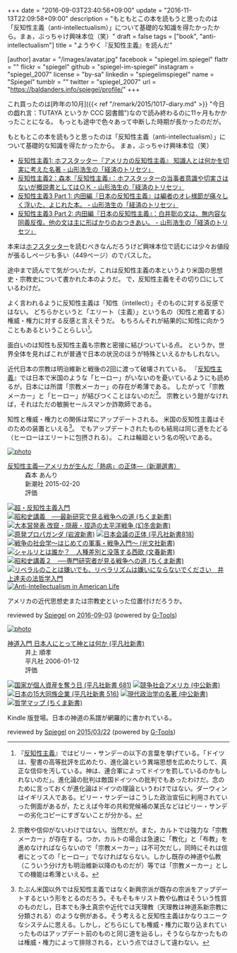+++
date = "2016-09-03T23:40:56+09:00"
update = "2016-11-13T22:09:58+09:00"
description = "もともとこの本を読もうと思ったのは「反知性主義（anti-intellectualism）」について基礎的な知識を得たかったから。まぁ，ぶっちゃけ興味本位（笑）"
draft = false
tags = ["book", "anti-intellectualism"]
title = "ようやく『反知性主義』を読んだ"

[author]
  avatar = "/images/avatar.jpg"
  facebook = "spiegel.im.spiegel"
  flattr = ""
  flickr = "spiegel"
  github = "spiegel-im-spiegel"
  instagram = "spiegel_2007"
  license = "by-sa"
  linkedin = "spiegelimspiegel"
  name = "Spiegel"
  tumblr = ""
  twitter = "spiegel_2007"
  url = "https://baldanders.info/spiegel/profile/"
+++

これ買ったのは[昨年の10月]({{< ref "/remark/2015/1017-diary.md" >}} "今日の戯れ言：TUTAYA というか CCC 図書館")なので読み終わるのに11ヶ月もかかったことになる。
もっとも途中で色々あって中断した時期が長かったのだが。

もともとこの本を読もうと思ったのは「反知性主義（anti-intellectualism）」について基礎的な知識を得たかったから。
まぁ，ぶっちゃけ興味本位（笑）

- [反知性主義1: ホフスタッター『アメリカの反知性主義』 知識人とは何かを切実に考えた名著 - 山形浩生の「経済のトリセツ」](http://cruel.hatenablog.com/entry/2015/08/20/185544)
- [反知性主義2：森本『反知性主義』：ホフスタッターの当事者意識や切実さはないが概説書としてはＯＫ - 山形浩生の「経済のトリセツ」](http://cruel.hatenablog.com/entry/2015/08/23/210630)
- [反知性主義3 Part 1: 内田編『日本の反知性主義』は編者のオレ様節が痛々しく浮いた、よじれた本。 - 山形浩生の「経済のトリセツ」](http://cruel.hatenablog.com/entry/2015/10/16/184914)
- [反知性主義3 Part 2: 内田編『日本の反知性主義』：白井聡の文は、無内容な同義反復。他の文は主に形ばかりのおつきあい。 - 山形浩生の「経済のトリセツ」](http://cruel.hatenablog.com/entry/2015/11/25/215959)

本来は[ホフスタッター](https://www.amazon.co.jp/exec/obidos/ASIN/4622070669/baldandersinf-22/ "アメリカの反知性主義 : リチャード・ホーフスタッター, Richard Hofstadter, 田村 哲夫 : 本 : Amazon")を読むべきなんだろうけど興味本位で読むには少々お値段が張るしページも多い（449ページ）のでパスした。

途中まで読んでて気がついたが，これは反知性主義の本というより米国の思想史・宗教史について書かれた本のようだ。
で，反知性主義をその切り口にしているわけだ。

よく言われるように反知性主義は「知性（intellect）」そのものに対する反感ではない。
どちらかというと「エリート（主義）」という名の（知性と癒着する）権威・権力に対する反感と言えそうだ。
もちろんそれが結果的に知性に向かうこともあるということらしい[^0]。

[^0]: 『[反知性主義]』ではビリー・サンデーの以下の言葉を挙げている。「ドイツは、聖書の高等批評を広めたり、進化論という異端思想を広めたりして、真正な信仰を汚している。神は、連合軍によってドイツを罰しているのかもしれないのだ」。進化論の批判は敵国ドイツへの批判でもあったわけだ。念のために言っておくが進化論はドイツの理論というわけではない。ダーウィンはイギリス人である。ビリー・サンデーはこうした政治宣伝に利用されていった側面があるが，たとえば今年の共和党候補の某氏などはビリー・サンデーの劣化コピーにすぎないことが分かる。

面白いのは知性も反知性主義も宗教と密接に結びついている点。
というか，世界全体を見ればこれが普通で日本の状況のほうが特殊といえるかもしれない。

近代日本の宗教は明治維新と戦後の2回に渡って破壊されている。
『[反知性主義]』では日本で米国のような「ヒーロー」がいないのを憂いているようにも読めるが，日本には所謂「宗教メーカー」の存在が希薄である。
したがって「宗教メーカー」と「ヒーロー」が結びつくことはないのだ[^a]。
宗教という鎧がなければ，それはただの敏腕セールスマンか詐欺師である。

[^a]: 宗教や信仰がないわけではない。当然だが。また，カルトでは強力な「宗教メーカー」が存在する。つか，カルトの場合は急速に「教化」と「布教」を進めなければならないので「宗教メーカー」は不可欠だし，同時にそれは信者にとっての「ヒーロー」でなければならない。しかし既存の神道や仏教（こういう分け方も明治維新以降のものだが）等では「宗教メーカー」としての機能は希薄といえる。

知性と権威・権力との関係は常にアップデートされる。
米国の反知性主義はそのための装置といえる[^b]。
でもアップデートされたものも結局は同じ道をたどる（ヒーローはエリートに包摂される）。
これは輪廻という名の呪いである。

[^b]: たぶん米国以外では反知性主義ではなく新興宗派が既存の宗派をアップデートするという形をとるのだろう。そもそもキリスト教や仏教はそういう性質のものだし，日本でも浄土真宗や近代では天理教（天理教は神道系新宗教に分類される）のような例がある。そう考えると反知性主義はかなりユニークなシステムに思える。しかし，どちらにしても権威・権力に取り込まれていったものはアップデート前のものと同じ道を辿るし，そうならなかったものは権威・権力によって排除される，という点ではさして違わない。

[反知性主義]: https://www.amazon.co.jp/exec/obidos/ASIN/B012VRLPRG/baldandersinf-22/ "Amazon.co.jp: 反知性主義―アメリカが生んだ「熱病」の正体―（新潮選書） 電子書籍: 森本 あんり: Kindleストア"

<div class="hreview" ><a class="item url" href="https://www.amazon.co.jp/exec/obidos/ASIN/B012VRLPRG/baldandersinf-22/"><img src="https://images-fe.ssl-images-amazon.com/images/I/41-khbugqTL._SL160_.jpg" alt="photo" class="photo"  /></a><dl ><dt class="fn"><a class="item url" href="https://www.amazon.co.jp/exec/obidos/ASIN/B012VRLPRG/baldandersinf-22/">反知性主義―アメリカが生んだ「熱病」の正体―（新潮選書）</a></dt><dd>森本 あんり </dd><dd>新潮社 2015-02-20</dd><dd>評価<abbr class="rating" title="4"><img src="https://images-fe.ssl-images-amazon.com/images/G/01/detail/stars-4-0.gif" alt="" /></abbr> </dd></dl><p class="similar"><a href="https://www.amazon.co.jp/exec/obidos/ASIN/B015DWP8T2/baldandersinf-22/" target="_top"><img src="https://images-fe.ssl-images-amazon.com/images/P/B015DWP8T2.09._SCTHUMBZZZ_.jpg"  alt="超・反知性主義入門"  /></a> <a href="https://www.amazon.co.jp/exec/obidos/ASIN/B01KXLJGA0/baldandersinf-22/" target="_top"><img src="https://images-fe.ssl-images-amazon.com/images/P/B01KXLJGA0.09._SCTHUMBZZZ_.jpg"  alt="昭和史講義　──最新研究で見る戦争への道 (ちくま新書)"  /></a> <a href="https://www.amazon.co.jp/exec/obidos/ASIN/B01ICU248K/baldandersinf-22/" target="_top"><img src="https://images-fe.ssl-images-amazon.com/images/P/B01ICU248K.09._SCTHUMBZZZ_.jpg"  alt="大本営発表 改竄・隠蔽・捏造の太平洋戦争 (幻冬舎新書)"  /></a> <a href="https://www.amazon.co.jp/exec/obidos/ASIN/B01JHLY1P2/baldandersinf-22/" target="_top"><img src="https://images-fe.ssl-images-amazon.com/images/P/B01JHLY1P2.09._SCTHUMBZZZ_.jpg"  alt="原発プロパガンダ (岩波新書)"  /></a> <a href="https://www.amazon.co.jp/exec/obidos/ASIN/B01I1T3MC4/baldandersinf-22/" target="_top"><img src="https://images-fe.ssl-images-amazon.com/images/P/B01I1T3MC4.09._SCTHUMBZZZ_.jpg"  alt="日本会議の正体 (平凡社新書818)"  /></a> <a href="https://www.amazon.co.jp/exec/obidos/ASIN/B01JKO3OX6/baldandersinf-22/" target="_top"><img src="https://images-fe.ssl-images-amazon.com/images/P/B01JKO3OX6.09._SCTHUMBZZZ_.jpg"  alt="戦争の社会学～はじめての軍事・戦争入門～ (光文社新書)"  /></a> <a href="https://www.amazon.co.jp/exec/obidos/ASIN/B01B60ZC8M/baldandersinf-22/" target="_top"><img src="https://images-fe.ssl-images-amazon.com/images/P/B01B60ZC8M.09._SCTHUMBZZZ_.jpg"  alt="シャルリとは誰か？　人種差別と没落する西欧 (文春新書)"  /></a> <a href="https://www.amazon.co.jp/exec/obidos/ASIN/B01KXLJGUU/baldandersinf-22/" target="_top"><img src="https://images-fe.ssl-images-amazon.com/images/P/B01KXLJGUU.09._SCTHUMBZZZ_.jpg"  alt="昭和史講義２　──専門研究者が見る戦争への道 (ちくま新書)"  /></a> <a href="https://www.amazon.co.jp/exec/obidos/ASIN/B011KRIYVS/baldandersinf-22/" target="_top"><img src="https://images-fe.ssl-images-amazon.com/images/P/B011KRIYVS.09._SCTHUMBZZZ_.jpg"  alt="リベラルのことは嫌いでも、リベラリズムは嫌いにならないでください　井上達夫の法哲学入門"  /></a> <a href="https://www.amazon.co.jp/exec/obidos/ASIN/B006LSVB1M/baldandersinf-22/" target="_top"><img src="https://images-fe.ssl-images-amazon.com/images/P/B006LSVB1M.09._SCTHUMBZZZ_.jpg"  alt="Anti-Intellectualism in American Life"  /></a> </p>
<p class="description">アメリカの近代思想史または宗教史といった位置付けだろうか。</p>
<p class="gtools" >reviewed by <a href='#maker' class='reviewer'>Spiegel</a> on <abbr class="dtreviewed" title="2016-09-03">2016-09-03</abbr> (powered by <a href="http://www.goodpic.com/mt/aws/index.html" >G-Tools</a>)</p>
</div>

<div class="hreview" ><a class="item url" href="https://www.amazon.co.jp/exec/obidos/ASIN/B00EUVZHX0/baldandersinf-22/"><img src="https://images-fe.ssl-images-amazon.com/images/I/41iDCgh1k%2BL._SL160_.jpg" alt="photo" class="photo"  /></a><dl ><dt class="fn"><a class="item url" href="https://www.amazon.co.jp/exec/obidos/ASIN/B00EUVZHX0/baldandersinf-22/">神道入門 日本人にとって神とは何か (平凡社新書)</a></dt><dd>井上 順孝 </dd><dd>平凡社 2006-01-12</dd><dd>評価<abbr class="rating" title="4"><img src="https://images-fe.ssl-images-amazon.com/images/G/01/detail/stars-4-0.gif" alt="" /></abbr> </dd></dl><p class="similar"><a href="https://www.amazon.co.jp/exec/obidos/ASIN/B00D2NVP88/baldandersinf-22/" target="_top"><img src="https://images-fe.ssl-images-amazon.com/images/P/B00D2NVP88.09._SCTHUMBZZZ_.jpg"  alt="国家が個人資産を奪う日 (平凡社新書 681)"  /></a> <a href="https://www.amazon.co.jp/exec/obidos/ASIN/B00I7PNRL4/baldandersinf-22/" target="_top"><img src="https://images-fe.ssl-images-amazon.com/images/P/B00I7PNRL4.09._SCTHUMBZZZ_.jpg"  alt="競争社会アメリカ (中公新書)"  /></a> <a href="https://www.amazon.co.jp/exec/obidos/ASIN/B00EPVI9VW/baldandersinf-22/" target="_top"><img src="https://images-fe.ssl-images-amazon.com/images/P/B00EPVI9VW.09._SCTHUMBZZZ_.jpg"  alt="日本の15大同族企業 (平凡社新書 516)"  /></a> <a href="https://www.amazon.co.jp/exec/obidos/ASIN/B00C2GW6DE/baldandersinf-22/" target="_top"><img src="https://images-fe.ssl-images-amazon.com/images/P/B00C2GW6DE.09._SCTHUMBZZZ_.jpg"  alt="現代政治学の名著 (中公新書)"  /></a> <a href="https://www.amazon.co.jp/exec/obidos/ASIN/B00IE7L1WW/baldandersinf-22/" target="_top"><img src="https://images-fe.ssl-images-amazon.com/images/P/B00IE7L1WW.09._SCTHUMBZZZ_.jpg"  alt="哲学マップ (ちくま新書)"  /></a> </p>
<p class="description">Kindle 版登場。日本の神道の系譜が網羅的に書かれている。</p>
<p class="gtools" >reviewed by <a href='#maker' class='reviewer'>Spiegel</a> on <abbr class="dtreviewed" title="2015-03-22">2015/03/22</abbr> (powered by <a href="http://www.goodpic.com/mt/aws/index.html" >G-Tools</a>)</p>
</div>

